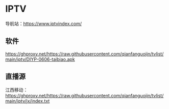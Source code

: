 # IPTV

导航站：https://www.iptvindex.com/

## 软件

https://ghproxy.net/https://raw.githubusercontent.com/qianfanguojin/tvlist/main/iptv/DIYP-0606-taibiao.apk

## 直播源

江西移动：https://ghproxy.net/https://raw.githubusercontent.com/qianfanguojin/tvlist/main/iptv/jx/index.txt
